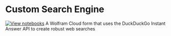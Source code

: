 # Custom Search Engine
[![View notebooks](https://wolfr.am/HAAhzkRq)](https://wolfr.am/NFN3lQy2)
A Wolfram Cloud form that uses the DuckDuckGo Instant Answer API to create robust web searches

